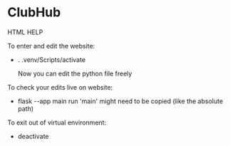 # ClubHub

HTML HELP

To enter and edit the website:
- . .venv/Scripts/activate

  Now you can edit the python file freely

To check your edits live on website:
- flask --app main run
'main' might need to be copied (like the absolute path)

To exit out of virtual environment:
- deactivate
